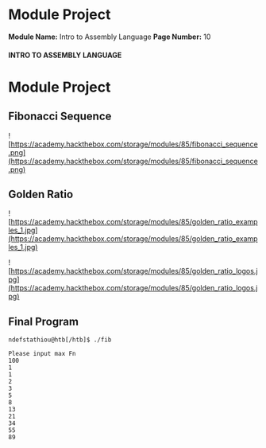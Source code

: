 <!--
 // Platform: Academy
// URL: https://academy.hackthebox.com/module/85/section/878
// Platform Version: V1
// Module ID: 85
// Module Name: Intro to Assembly Language
// Module Difficulty: Medium
// Section ID: 878
// Section Title: Module Project
// Page Title: Hack The Box - Academy
// Page Number: 10
-->

# Module Project

**Module Name:** Intro to Assembly Language **Page Number:** 10

#### 

#### INTRO TO ASSEMBLY LANGUAGE

# Module Project

## Fibonacci Sequence

![https://academy.hackthebox.com/storage/modules/85/fibonacci_sequence.png](https://academy.hackthebox.com/storage/modules/85/fibonacci_sequence.png)

## Golden Ratio

![https://academy.hackthebox.com/storage/modules/85/golden_ratio_examples_1.jpg](https://academy.hackthebox.com/storage/modules/85/golden_ratio_examples_1.jpg)

![https://academy.hackthebox.com/storage/modules/85/golden_ratio_logos.jpg](https://academy.hackthebox.com/storage/modules/85/golden_ratio_logos.jpg)

## Final Program

``` shell-session
ndefstathiou@htb[/htb]$ ./fib 

Please input max Fn
100
1
1
2
3
5
8
13
21
34
55
89
```

# 

# 

####